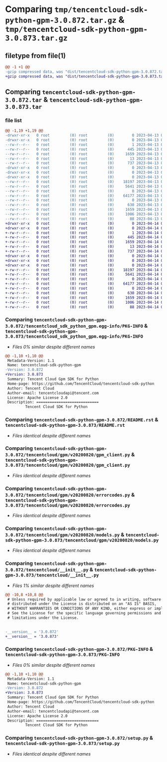 # Comparing `tmp/tencentcloud-sdk-python-gpm-3.0.872.tar.gz` & `tmp/tencentcloud-sdk-python-gpm-3.0.873.tar.gz`

## filetype from file(1)

```diff
@@ -1 +1 @@
-gzip compressed data, was "dist/tencentcloud-sdk-python-gpm-3.0.872.tar", last modified: Thu Apr 13 00:42:18 2023, max compression
+gzip compressed data, was "dist/tencentcloud-sdk-python-gpm-3.0.873.tar", last modified: Fri Apr 14 00:38:11 2023, max compression
```

## Comparing `tencentcloud-sdk-python-gpm-3.0.872.tar` & `tencentcloud-sdk-python-gpm-3.0.873.tar`

### file list

```diff
@@ -1,19 +1,19 @@
-drwxr-xr-x   0 root         (0) root         (0)        0 2023-04-13 00:42:18.000000 tencentcloud-sdk-python-gpm-3.0.872/
-drwxr-xr-x   0 root         (0) root         (0)        0 2023-04-13 00:42:18.000000 tencentcloud-sdk-python-gpm-3.0.872/tencentcloud_sdk_python_gpm.egg-info/
--rw-r--r--   0 root         (0) root         (0)        1 2023-04-13 00:42:18.000000 tencentcloud-sdk-python-gpm-3.0.872/tencentcloud_sdk_python_gpm.egg-info/dependency_links.txt
--rw-r--r--   0 root         (0) root         (0)      445 2023-04-13 00:42:18.000000 tencentcloud-sdk-python-gpm-3.0.872/tencentcloud_sdk_python_gpm.egg-info/SOURCES.txt
--rw-r--r--   0 root         (0) root         (0)     1659 2023-04-13 00:42:18.000000 tencentcloud-sdk-python-gpm-3.0.872/tencentcloud_sdk_python_gpm.egg-info/PKG-INFO
--rw-r--r--   0 root         (0) root         (0)       13 2023-04-13 00:42:18.000000 tencentcloud-sdk-python-gpm-3.0.872/tencentcloud_sdk_python_gpm.egg-info/top_level.txt
--rw-r--r--   0 root         (0) root         (0)      737 2023-04-13 00:42:18.000000 tencentcloud-sdk-python-gpm-3.0.872/README.rst
-drwxr-xr-x   0 root         (0) root         (0)        0 2023-04-13 00:42:18.000000 tencentcloud-sdk-python-gpm-3.0.872/tencentcloud/
-drwxr-xr-x   0 root         (0) root         (0)        0 2023-04-13 00:42:18.000000 tencentcloud-sdk-python-gpm-3.0.872/tencentcloud/gpm/
-drwxr-xr-x   0 root         (0) root         (0)        0 2023-04-13 00:42:18.000000 tencentcloud-sdk-python-gpm-3.0.872/tencentcloud/gpm/v20200820/
--rw-r--r--   0 root         (0) root         (0)    18197 2023-04-13 00:42:18.000000 tencentcloud-sdk-python-gpm-3.0.872/tencentcloud/gpm/v20200820/gpm_client.py
--rw-r--r--   0 root         (0) root         (0)     5641 2023-04-13 00:42:18.000000 tencentcloud-sdk-python-gpm-3.0.872/tencentcloud/gpm/v20200820/errorcodes.py
--rw-r--r--   0 root         (0) root         (0)        0 2023-04-13 00:42:18.000000 tencentcloud-sdk-python-gpm-3.0.872/tencentcloud/gpm/v20200820/__init__.py
--rw-r--r--   0 root         (0) root         (0)    64177 2023-04-13 00:42:18.000000 tencentcloud-sdk-python-gpm-3.0.872/tencentcloud/gpm/v20200820/models.py
--rw-r--r--   0 root         (0) root         (0)        0 2023-04-13 00:42:18.000000 tencentcloud-sdk-python-gpm-3.0.872/tencentcloud/gpm/__init__.py
--rw-r--r--   0 root         (0) root         (0)      630 2023-04-13 00:42:18.000000 tencentcloud-sdk-python-gpm-3.0.872/tencentcloud/__init__.py
--rw-r--r--   0 root         (0) root         (0)     1659 2023-04-13 00:42:18.000000 tencentcloud-sdk-python-gpm-3.0.872/PKG-INFO
--rw-r--r--   0 root         (0) root         (0)     1006 2023-04-13 00:42:18.000000 tencentcloud-sdk-python-gpm-3.0.872/setup.py
--rw-r--r--   0 root         (0) root         (0)       88 2023-04-13 00:42:18.000000 tencentcloud-sdk-python-gpm-3.0.872/setup.cfg
+drwxr-xr-x   0 root         (0) root         (0)        0 2023-04-14 00:38:11.000000 tencentcloud-sdk-python-gpm-3.0.873/
+drwxr-xr-x   0 root         (0) root         (0)        0 2023-04-14 00:38:11.000000 tencentcloud-sdk-python-gpm-3.0.873/tencentcloud_sdk_python_gpm.egg-info/
+-rw-r--r--   0 root         (0) root         (0)        1 2023-04-14 00:38:11.000000 tencentcloud-sdk-python-gpm-3.0.873/tencentcloud_sdk_python_gpm.egg-info/dependency_links.txt
+-rw-r--r--   0 root         (0) root         (0)      445 2023-04-14 00:38:11.000000 tencentcloud-sdk-python-gpm-3.0.873/tencentcloud_sdk_python_gpm.egg-info/SOURCES.txt
+-rw-r--r--   0 root         (0) root         (0)     1659 2023-04-14 00:38:11.000000 tencentcloud-sdk-python-gpm-3.0.873/tencentcloud_sdk_python_gpm.egg-info/PKG-INFO
+-rw-r--r--   0 root         (0) root         (0)       13 2023-04-14 00:38:11.000000 tencentcloud-sdk-python-gpm-3.0.873/tencentcloud_sdk_python_gpm.egg-info/top_level.txt
+-rw-r--r--   0 root         (0) root         (0)      737 2023-04-14 00:38:11.000000 tencentcloud-sdk-python-gpm-3.0.873/README.rst
+drwxr-xr-x   0 root         (0) root         (0)        0 2023-04-14 00:38:11.000000 tencentcloud-sdk-python-gpm-3.0.873/tencentcloud/
+drwxr-xr-x   0 root         (0) root         (0)        0 2023-04-14 00:38:11.000000 tencentcloud-sdk-python-gpm-3.0.873/tencentcloud/gpm/
+drwxr-xr-x   0 root         (0) root         (0)        0 2023-04-14 00:38:11.000000 tencentcloud-sdk-python-gpm-3.0.873/tencentcloud/gpm/v20200820/
+-rw-r--r--   0 root         (0) root         (0)    18197 2023-04-14 00:38:11.000000 tencentcloud-sdk-python-gpm-3.0.873/tencentcloud/gpm/v20200820/gpm_client.py
+-rw-r--r--   0 root         (0) root         (0)     5641 2023-04-14 00:38:11.000000 tencentcloud-sdk-python-gpm-3.0.873/tencentcloud/gpm/v20200820/errorcodes.py
+-rw-r--r--   0 root         (0) root         (0)        0 2023-04-14 00:38:11.000000 tencentcloud-sdk-python-gpm-3.0.873/tencentcloud/gpm/v20200820/__init__.py
+-rw-r--r--   0 root         (0) root         (0)    64177 2023-04-14 00:38:11.000000 tencentcloud-sdk-python-gpm-3.0.873/tencentcloud/gpm/v20200820/models.py
+-rw-r--r--   0 root         (0) root         (0)        0 2023-04-14 00:38:11.000000 tencentcloud-sdk-python-gpm-3.0.873/tencentcloud/gpm/__init__.py
+-rw-r--r--   0 root         (0) root         (0)      630 2023-04-14 00:38:11.000000 tencentcloud-sdk-python-gpm-3.0.873/tencentcloud/__init__.py
+-rw-r--r--   0 root         (0) root         (0)     1659 2023-04-14 00:38:11.000000 tencentcloud-sdk-python-gpm-3.0.873/PKG-INFO
+-rw-r--r--   0 root         (0) root         (0)     1006 2023-04-14 00:38:11.000000 tencentcloud-sdk-python-gpm-3.0.873/setup.py
+-rw-r--r--   0 root         (0) root         (0)       88 2023-04-14 00:38:11.000000 tencentcloud-sdk-python-gpm-3.0.873/setup.cfg
```

### Comparing `tencentcloud-sdk-python-gpm-3.0.872/tencentcloud_sdk_python_gpm.egg-info/PKG-INFO` & `tencentcloud-sdk-python-gpm-3.0.873/tencentcloud_sdk_python_gpm.egg-info/PKG-INFO`

 * *Files 0% similar despite different names*

```diff
@@ -1,10 +1,10 @@
 Metadata-Version: 1.1
 Name: tencentcloud-sdk-python-gpm
-Version: 3.0.872
+Version: 3.0.873
 Summary: Tencent Cloud Gpm SDK for Python
 Home-page: https://github.com/TencentCloud/tencentcloud-sdk-python
 Author: Tencent Cloud
 Author-email: tencentcloudapi@tencent.com
 License: Apache License 2.0
 Description: ============================
         Tencent Cloud SDK for Python
```

### Comparing `tencentcloud-sdk-python-gpm-3.0.872/README.rst` & `tencentcloud-sdk-python-gpm-3.0.873/README.rst`

 * *Files identical despite different names*

### Comparing `tencentcloud-sdk-python-gpm-3.0.872/tencentcloud/gpm/v20200820/gpm_client.py` & `tencentcloud-sdk-python-gpm-3.0.873/tencentcloud/gpm/v20200820/gpm_client.py`

 * *Files identical despite different names*

### Comparing `tencentcloud-sdk-python-gpm-3.0.872/tencentcloud/gpm/v20200820/errorcodes.py` & `tencentcloud-sdk-python-gpm-3.0.873/tencentcloud/gpm/v20200820/errorcodes.py`

 * *Files identical despite different names*

### Comparing `tencentcloud-sdk-python-gpm-3.0.872/tencentcloud/gpm/v20200820/models.py` & `tencentcloud-sdk-python-gpm-3.0.873/tencentcloud/gpm/v20200820/models.py`

 * *Files identical despite different names*

### Comparing `tencentcloud-sdk-python-gpm-3.0.872/tencentcloud/__init__.py` & `tencentcloud-sdk-python-gpm-3.0.873/tencentcloud/__init__.py`

 * *Files 1% similar despite different names*

```diff
@@ -10,8 +10,8 @@
 # Unless required by applicable law or agreed to in writing, software
 # distributed under the License is distributed on an "AS IS" BASIS,
 # WITHOUT WARRANTIES OR CONDITIONS OF ANY KIND, either express or implied.
 # See the License for the specific language governing permissions and
 # limitations under the License.
 
 
-__version__ = '3.0.872'
+__version__ = '3.0.873'
```

### Comparing `tencentcloud-sdk-python-gpm-3.0.872/PKG-INFO` & `tencentcloud-sdk-python-gpm-3.0.873/PKG-INFO`

 * *Files 0% similar despite different names*

```diff
@@ -1,10 +1,10 @@
 Metadata-Version: 1.1
 Name: tencentcloud-sdk-python-gpm
-Version: 3.0.872
+Version: 3.0.873
 Summary: Tencent Cloud Gpm SDK for Python
 Home-page: https://github.com/TencentCloud/tencentcloud-sdk-python
 Author: Tencent Cloud
 Author-email: tencentcloudapi@tencent.com
 License: Apache License 2.0
 Description: ============================
         Tencent Cloud SDK for Python
```

### Comparing `tencentcloud-sdk-python-gpm-3.0.872/setup.py` & `tencentcloud-sdk-python-gpm-3.0.873/setup.py`

 * *Files identical despite different names*


